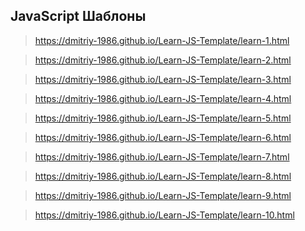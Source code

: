 JavaScript Шаблоны
---
>https://dmitriy-1986.github.io/Learn-JS-Template/learn-1.html 

>https://dmitriy-1986.github.io/Learn-JS-Template/learn-2.html

>https://dmitriy-1986.github.io/Learn-JS-Template/learn-3.html

>https://dmitriy-1986.github.io/Learn-JS-Template/learn-4.html

>https://dmitriy-1986.github.io/Learn-JS-Template/learn-5.html

>https://dmitriy-1986.github.io/Learn-JS-Template/learn-6.html

>https://dmitriy-1986.github.io/Learn-JS-Template/learn-7.html

>https://dmitriy-1986.github.io/Learn-JS-Template/learn-8.html

>https://dmitriy-1986.github.io/Learn-JS-Template/learn-9.html

>https://dmitriy-1986.github.io/Learn-JS-Template/learn-10.html

